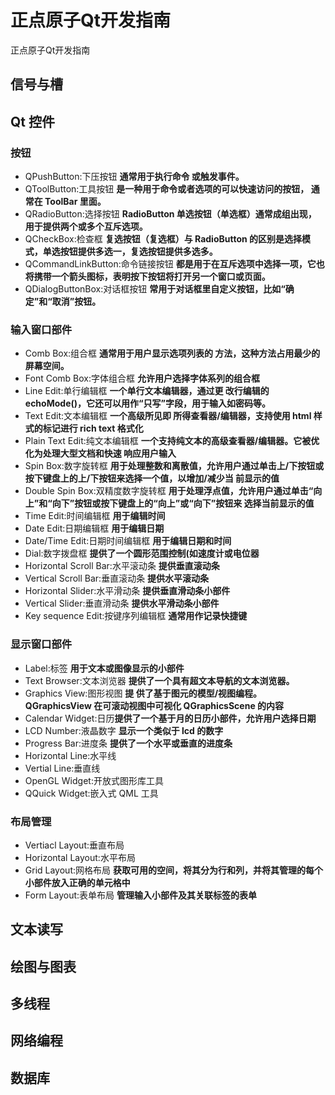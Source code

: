 # 正点原子Qt开发指南 
正点原子Qt开发指南 

## 信号与槽

## Qt 控件

### 按钮

- QPushButton:下压按钮 **通常用于执行命令 或触发事件。**
-  QToolButton:工具按钮 **是一种用于命令或者选项的可以快速访问的按钮， 通常在 ToolBar 里面。**
- QRadioButton:选择按钮 **RadioButton 单选按钮（单选框）通常成组出现， 用于提供两个或多个互斥选项。**
- QCheckBox:检查框 **复选按钮（复选框）与 RadioButton 的区别是选择模式，单选按钮提供多选一，复选按钮提供多选多。**
-  QCommandLinkButton:命令链接按钮 **都是用于在互斥选项中选择一项，它也将携带一个箭头图标，表明按下按钮将打开另一个窗口或页面。**
- QDialogButtonBox:对话框按钮 **常用于对话框里自定义按钮，比如“确定”和“取消”按钮。**

### 输入窗口部件

- Comb Box:组合框 **通常用于用户显示选项列表的 方法，这种方法占用最少的屏幕空间。**
- Font Comb Box:字体组合框 **允许用户选择字体系列的组合框**
- Line Edit:单行编辑框 **一个单行文本编辑器，通过更 改行编辑的 echoMode()，它还可以用作“只写”字段，用于输入如密码等。**
- Text Edit:文本编辑框  **一个高级所见即 所得查看器/编辑器，支持使用 html 样式的标记进行 rich text 格式化**
- Plain Text Edit:纯文本编辑框 **一个支持纯文本的高级查看器/编辑器。它被优化为处理大型文档和快速 响应用户输入**
- Spin Box:数字旋转框 **用于处理整数和离散值，允许用户通过单击上/下按钮或按下键盘上的上/下按钮来选择一个值，以增加/减少当 前显示的值**
- Double Spin Box:双精度数字旋转框 **用于处理浮点值，允许用户通过单击“向上”和“向下”按钮或按下键盘上的“向上”或“向下”按钮来 选择当前显示的值**
- Time Edit:时间编辑框 **用于编辑时间**
- Date Edit:日期编辑框 **用于编辑日期**
- Date/Time Edit:日期时间编辑框 **用于编辑日期和时间**
- Dial:数字拨盘框 **提供了一个圆形范围控制(如速度计或电位器**
- Horizontal Scroll Bar:水平滚动条 **提供垂直滚动条**
- Vertical Scroll Bar:垂直滚动条 **提供水平滚动条**
- Horizontal Slider:水平滑动条 **提供垂直滑动条小部件**
- Vertical Slider:垂直滑动条 **提供水平滑动条小部件**
-  Key sequence Edit:按键序列编辑框 **通常用作记录快捷键**

### 显示窗口部件

- Label:标签 **用于文本或图像显示的小部件**
- Text Browser:文本浏览器 **提供了一个具有超文本导航的文本浏览器。**
- Graphics View:图形视图 **提 供了基于图元的模型/视图编程。QGraphicsView 在可滚动视图中可视化 QGraphicsScene 的内容**
- Calendar Widget:日历**提供了一个基于月的日历小部件，允许用户选择日期**
-  LCD Number:液晶数字 **显示一个类似于 lcd 的数字**
- Progress Bar:进度条 **提供了一个水平或垂直的进度条**
- Horizontal Line:水平线
- Vertial Line:垂直线
- OpenGL Widget:开放式图形库工具
- QQuick Widget:嵌入式 QML 工具

### 布局管理

-  Vertiacl Layout:垂直布局
-  Horizontal Layout:水平布局
-  Grid Layout:网格布局 **获取可用的空间，将其分为行和列，并将其管理的每个小部件放入正确的单元格中**
-  Form Layout:表单布局 **管理输入小部件及其关联标签的表单**

## 文本读写

## 绘图与图表

## 多线程

## 网络编程

## 数据库



